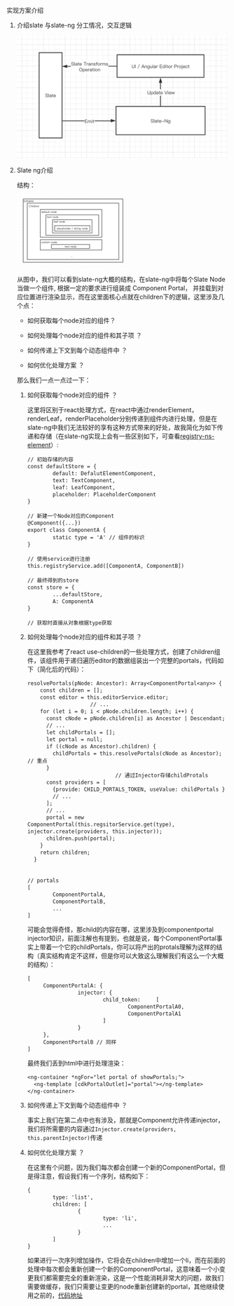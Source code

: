 

实现方案介绍

1. 介绍slate 与slate-ng 分工情况，交互逻辑

   <img src="../images/image-20210619163348259.png" alt="image-20210619163348259" style="zoom:50%;" />

2. Slate ng介绍

   结构：

   <img src="../images/image-20210619172253182.png" alt="image-20210619172253182" style="zoom:25%;" />

   从图中，我们可以看到slate-ng大概的结构，在slate-ng中将每个Slate Node当做一个组件, 根据一定的要求进行组装成 Component Portal， 并挂载到对应位置进行渲染显示，而在这里面核心点就在children下的逻辑，这里涉及几个点：

    - 如何获取每个node对应的组件？

    - 如何处理每个node对应的组件和其子项 ？

    - 如何传递上下文到每个动态组件中 ？

    - 如何优化处理方案 ？

   那么我们一点一点过一下：

    1. 如何获取每个node对应的组件 ？

       这里将区别于react处理方式，在react中通过renderElement，renderLeaf，renderPlaceholder分别传递到组件内进行处理，但是在slate-ng中我们无法较好的享有这种方式带来的好处，故我简化为如下传递和存储（在slate-ng实现上会有一些区别如下，可查看[registry-ns-element](https://github.com/chongqiangchen/slate-ng/blob/master/projects/slate-ng-view/src/services/registry-ns-element.service.ts)）:

       ```
       // 初始存储的内容
       const defaultStore = {
               default: DefalutElementComponent,
               text: TextComponent,
               leaf: LeafComponent,
               placeholder: PlaceholderComponent
       }
       
       // 新建一个Node对应的Component
       @Component({...})
       export class ComponentA {
               static type = 'A' // 组件的标识
       }
           
       // 使用service进行注册
       this.registryService.add([ComponentA, ComponentB])
       
       // 最终得到的store
       const store = {
               ...defaultStore,
               A: ComponentA
       }
       
       // 获取时直接从对象根据type获取
       ```

    2. 如何处理每个node对应的组件和其子项 ？

       在这里我参考了react use-children的一些处理方式，创建了children组件，该组件用于递归遍历editor的数据组装出一个完整的portals，代码如下（简化后的代码）：

       ```
       resolvePortals(pNode: Ancestor): Array<ComponentPortal<any>> {
           const children = [];
           const editor = this.editorService.editor;
                           // ...
           for (let i = 0; i < pNode.children.length; i++) {
             const cNode = pNode.children[i] as Ancestor | Descendant;
             // ...
             let childPortals = [];
             let portal = null;
             if ((cNode as Ancestor).children) {
               childPortals = this.resolvePortals(cNode as Ancestor); // 重点
             }
                                   // 通过Injector存储childProtals
             const providers = [
               {provide: CHILD_PORTALS_TOKEN, useValue: childPortals } 
               // ...
             ];
             // ...
             portal = new ComponentPortal(this.regsitorService.get(type), injector.create(providers, this.injector));
             children.push(portal);
           }
           return children;
         }
         
         
       // portals
       [
               ComponentPortalA,
               ComponentPortalB,
               ...
       ]
       ```

       可能会觉得奇怪，那child的内容在哪，这里涉及到componentportal injector知识，前面注解也有提到，也就是说，每个ComponentPortal事实上带着一个它的childPortals，你可以将产出的protals理解为这样的结构（真实结构肯定不这样，但是你可以大致这么理解我们有这么一个大概的结构）：

       ```
       [
            ComponentPortalA: {
                       injector: {
                               child_token: 	[
                                       ComponentPortalA0,
                                       ComponentPortalA1
                               ]
                       }
            },
            ComponentPortalB // 同样
       ]
       ```

       最终我们丢到html中进行处理渲染：

       ```
       <ng-container *ngFor="let portal of showPortals;">
         <ng-template [cdkPortalOutlet]="portal"></ng-template>
       </ng-container>
       ```

    3. 如何传递上下文到每个动态组件中 ？

       事实上我们在第二点中也有涉及，那就是Component允许传递injector，我们将所需要的内容通过`Injector.create(providers, this.parentInjector)`传递

    4. 如何优化处理方案 ？

       在这里有个问题，因为我们每次都会创建一个新的ComponentPortal，但是得注意，假设我们有一个序列，结构如下：

       ```
       {
               type: 'list',
               children: [
                       {
                               type: 'li',
                               ...
                       }
               ]
       }
       ```

       如果进行一次序列增加操作，它将会在children中增加一个li，而在前面的处理中每次都会重新创建一个新的ComponentPortal，这意味着一个小变更我们都需要完全的重新渲染，这是一个性能消耗非常大的问题，故我们需要做缓存，我们只需要让变更的node重新创建新的portal，其他继续使用之前的，[代码地址](https://github.com/chongqiangchen/slate-ng/blob/015c77ca710ff52dbabcb71374be87c2e394cc13/projects/slate-ng-view/src/components/children/children.component.ts#L175)


